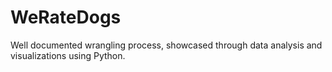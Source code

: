 # WeRateDogs
Well documented wrangling process, showcased through data analysis and visualizations using Python.
